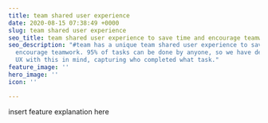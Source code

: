 ```yaml
---
title: team shared user experience
date: 2020-08-15 07:38:49 +0000
slug: team shared user experience
seo_title: team shared user experience to save time and encourage teamwork
seo_description: "#team has a unique team shared user experience to save time and
  encourage teamwork. 95% of tasks can be done by anyone, so we have designed the
  UX with this in mind, capturing who completed what task."
feature_image: ''
hero_image: ''
icon: ''

---
```

insert feature explanation here